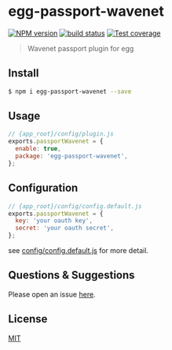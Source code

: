 # egg-passport-wavenet

[![NPM version][npm-image]][npm-url]
[![build status][travis-image]][travis-url]
[![Test coverage][codecov-image]][codecov-url]

> Wavenet passport plugin for egg

## Install

```bash
$ npm i egg-passport-wavenet --save
```

## Usage

```js
// {app_root}/config/plugin.js
exports.passportWavenet = {
  enable: true,
  package: 'egg-passport-wavenet',
};
```

## Configuration

```js
// {app_root}/config/config.default.js
exports.passportWavenet = {
  key: 'your oauth key',
  secret: 'your oauth secret',
};
```

see [config/config.default.js](config/config.default.js) for more detail.

## Questions & Suggestions

Please open an issue [here](https://github.com/punwave/egg-passport-wavenet/issues).

## License

[MIT](LICENSE)

[npm-image]: https://img.shields.io/npm/v/egg-passport-wavenet.svg?style=flat-square
[npm-url]: https://npmjs.org/package/egg-passport-wavenet
[travis-image]: https://img.shields.io/travis/punwave/egg-passport-wavenet.svg?style=flat-square
[travis-url]: https://travis-ci.org/punwave/egg-passport-wavenet
[codecov-image]: https://img.shields.io/codecov/c/github/punwave/egg-passport-wavenet.svg?style=flat-square
[codecov-url]: https://codecov.io/github/punwave/egg-passport-wavenet?branch=master
[david-image]: https://img.shields.io/david/punwave/egg-passport-wavenet.svg?style=flat-square
